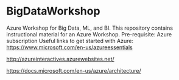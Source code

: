 # BigDataWorkshop
Azure Workshop for Big Data, ML, and BI. 
This repository contains instructional material for an Azure Workshop. 
Pre-requisite: Azure subscription 
Useful links to get started with Azure:
https://www.microsoft.com/en-us/azureessentials

http://azureinteractives.azurewebsites.net/

https://docs.microsoft.com/en-us/azure/architecture/
